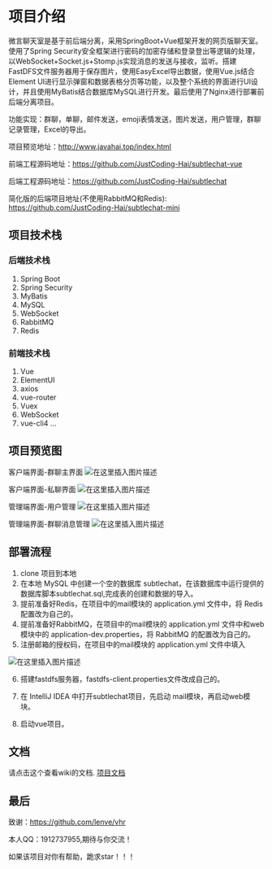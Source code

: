 # 项目介绍
微言聊天室是基于前后端分离，采用SpringBoot+Vue框架开发的网页版聊天室。
使用了Spring Security安全框架进行密码的加密存储和登录登出等逻辑的处理，以WebSocket+Socket.js+Stomp.js实现消息的发送与接收，监听。搭建FastDFS文件服务器用于保存图片，使用EasyExcel导出数据，使用Vue.js结合Element UI进行显示弹窗和数据表格分页等功能，以及整个系统的界面进行UI设计，并且使用MyBatis结合数据库MySQL进行开发。最后使用了Nginx进行部署前后端分离项目。

功能实现：群聊，单聊，邮件发送，emoji表情发送，图片发送，用户管理，群聊记录管理，Excel的导出。

项目预览地址：http://www.javahai.top/index.html

前端工程源码地址：https://github.com/JustCoding-Hai/subtlechat-vue

后端工程源码地址：https://github.com/JustCoding-Hai/subtlechat

简化版的后端项目地址(不使用RabbitMQ和Redis): https://github.com/JustCoding-Hai/subtlechat-mini

## 项目技术栈
### 后端技术栈
1. Spring Boot
2. Spring Security
3. MyBatis
4. MySQL
5. WebSocket
6. RabbitMQ
7. Redis

### 前端技术栈
1. Vue
2. ElementUI
3. axios
4. vue-router
5. Vuex
6. WebSocket
7. vue-cli4
...

## 项目预览图
客户端界面-群聊主界面
![在这里插入图片描述](https://img-blog.csdnimg.cn/20201108163850583.png)

客户端界面-私聊界面
![在这里插入图片描述](https://img-blog.csdnimg.cn/2020110816390059.png)

管理端界面-用户管理
![在这里插入图片描述](https://img-blog.csdnimg.cn/20201108163906854.png)

管理端界面-群聊消息管理
![在这里插入图片描述](https://img-blog.csdnimg.cn/20201108163912953.png)


## 部署流程
1. clone 项目到本地
2. 在本地 MySQL 中创建一个空的数据库 subtlechat，在该数据库中运行提供的数据库脚本subtlechat.sql,完成表的创建和数据的导入。
3. 提前准备好Redis，在项目中的mail模块的 application.yml 文件中，将 Redis 配置改为自己的。
4. 提前准备好RabbitMQ，在项目中的mail模块的 application.yml 文件中和web模块中的 application-dev.properties，将 RabbitMQ 的配置改为自己的。
5. 注册邮箱的授权码，在项目中的mail模块的 application.yml 文件中填入

![在这里插入图片描述](https://img-blog.csdnimg.cn/20201108165225396.png)

6. 搭建fastdfs服务器，fastdfs-client.properties文件改成自己的。

7. 在 IntelliJ IDEA 中打开subtlechat项目，先启动 mail模块，再启动web模块。

8. 启动vue项目。

## 文档
请点击这个查看wiki的文档.
[项目文档](https://github.com/JustCoding-Hai/subtlechat/wiki)

## 最后
致谢：https://github.com/lenve/vhr

本人QQ：1912737955,期待与你交流！

如果该项目对你有帮助，跪求star！！！
